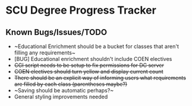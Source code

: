 # SCU Degree Progress Tracker
## Known Bugs/Issues/TODO
* ~Educational Enrichment should be a bucket for classes that aren't filling any requirements~
* [BUG] Educational enrichment shouldn't include COEN electives
* ~~CGI script needs to be setup to fix permissions for DC server~~
* ~~COEN electives should turn yellow and display current count~~
* ~~There should be an explicit way of informing users what requirements are filled by each class (parentheses maybe?)~~
* ~Saving should be automatic perhaps?~
* General styling improvements needed
